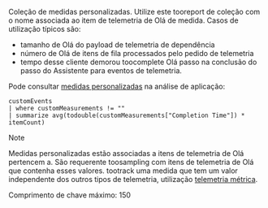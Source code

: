 Coleção de medidas personalizadas. Utilize este tooreport de coleção com o nome associada ao item de telemetria de Olá de medida. Casos de utilização típicos são:
- tamanho de Olá do payload de telemetria de dependência
- número de Olá de itens de fila processados pelo pedido de telemetria
- tempo desse cliente demorou toocomplete Olá passo na conclusão do passo do Assistente para eventos de telemetria.

Pode consultar [medidas personalizadas](https://analytics.applicationinsights.io/demo?q=H4sIAAAAAAAAA2WLOw6DMAyGd07hZoLeoRPqyMaGGAL8aiPhGCV2kKoeHsHK%2Bj1myyr8LoiaqfrT%2FkUCzRft4LMl8OUeL3LuLLIx%2BxR%2BIF8%2BtcoiNq2o78vgWuFthQaJ1AeGGxt6UlBwKxa1qQ6EpLhAfQAAAA%3D%3D&timespan=PT24H) na análise de aplicação:

```
customEvents
| where customMeasurements != ""
| summarize avg(todouble(customMeasurements["Completion Time"]) * itemCount)
```

 > [!NOTE]
 > Medidas personalizadas estão associadas a itens de telemetria de Olá pertencem a. São requerente toosampling com itens de telemetria de Olá que contenha esses valores. tootrack uma medida que tem um valor independente dos outros tipos de telemetria, utilização [telemetria métrica](../articles/application-insights/app-insights-api-custom-events-metrics.md).

Comprimento de chave máximo: 150
